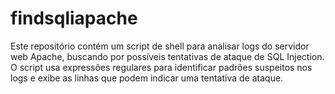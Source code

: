 # findsqliapache
Este repositório contém um script de shell para analisar logs do servidor web Apache, buscando por possíveis tentativas de ataque de SQL Injection. O script usa expressões regulares para identificar padrões suspeitos nos logs e exibe as linhas que podem indicar uma tentativa de ataque.
